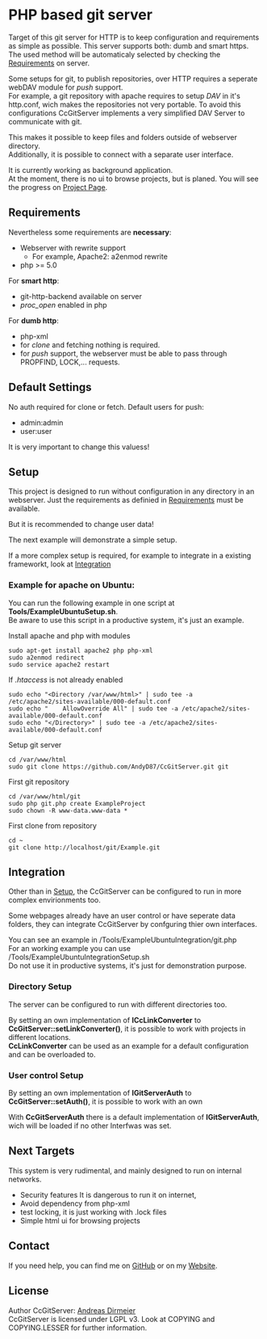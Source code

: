 # PHP based git server

Target of this git server for HTTP is to keep configuration and requirements as simple as possible.
This server supports both: dumb and smart https. The used method will be automaticaly selected by checking
the [Requirements](.#Requirements) on server.

Some setups for git, to publish repositories, over HTTP requires a seperate webDAV module for *push* support.  
For example, a git repository with apache requires to setup *DAV* in it's http.conf, wich makes the repositories not very portable.
To avoid this configurations CcGitServer implements a very simplified DAV Server to communicate with git.

This makes it possible to keep files and folders outside of webserver directory.  
Additionally, it is possible to connect with a separate user interface. 

It is currently working as background application.  
At the moment, there is no ui to browse projects, but is planed. You will see the progress on [Project Page](https://coolcow.de/projects/CcGitServer).

## Requirements

Nevertheless some requirements are **necessary**:
- Webserver with rewrite support
     - For example, Apache2: a2enmod rewrite
- php >= 5.0

For **smart http**:
 - git-http-backend available on server
 - *proc_open* enabled in php
 
For **dumb http**:
 - php-xml
 - for *clone* and fetching nothing is required.
 - for *push* support, the webserver must be able to pass through PROPFIND, LOCK,... requests. 

## Default Settings

No auth required for clone or fetch.
Default users for push:
 - admin:admin
 - user:user
 
It is very important to change this valuess!
 
## Setup

This project is designed to run without configuration in any directory in an webserver. Just the requirements as definied in [Requirements](.#Requirements) must be available.

But it is recommended to change user data!

The next example will demonstrate a simple setup.

If a more complex setup is required, for example to integrate in a existing frameworkt, look at [Integration](.#Integration)

### Example for apache on Ubuntu:

You can run the following example in one script at **Tools/ExampleUbuntuSetup.sh**.  
Be aware to use this script in a productive system, it's just an example.

Install apache and php with modules

    sudo apt-get install apache2 php php-xml
    sudo a2enmod redirect
    sudo service apache2 restart

If *.htaccess* is not already enabled

    sudo echo "<Directory /var/www/html>" | sudo tee -a /etc/apache2/sites-available/000-default.conf
    sudo echo "    AllowOverride All" | sudo tee -a /etc/apache2/sites-available/000-default.conf
    sudo echo "</Directory>" | sudo tee -a /etc/apache2/sites-available/000-default.conf

Setup git server 

    cd /var/www/html
    sudo git clone https://github.com/AndyD87/CcGitServer.git git

First git repository

    cd /var/www/html/git
    sudo php git.php create ExampleProject
    sudo chown -R www-data.www-data *

First clone from repository

    cd ~
    git clone http://localhost/git/Example.git

## Integration

Other than in [Setup](.#Setup), the CcGitServer can be configured to run in more complex envirionments too.  

Some webpages already have an user control or have seperate data folders, they can integrate CcGitServer by confguring thier own interfaces.

You can see an example in /Tools/ExampleUbuntuIntegration/git.php   
For an working example you can use /Tools/ExampleUbuntuIntegrationSetup.sh  
Do not use it in productive systems, it's just for demonstration purpose.

### Directory Setup

The server can be configured to run with different directories too.

By setting an own implementation of **ICcLinkConverter** to **CcGitServer::setLinkConverter()**, it is possible to work with projects in different locations.  
**CcLinkConverter** can be used as an example for a default configuration and can be overloaded to.

### User control Setup

By setting an own implementation of **IGitServerAuth** to **CcGitServer::setAuth()**, it is possible to work with an own 

With **CcGitServerAuth** there is a default implementation of **IGitServerAuth**, wich will be loaded if no other Interfwas was set.
 
## Next Targets

This system is very rudimental, and mainly designed to run on internal networks.

- Security features
    It is dangerous to run it on internet,
- Avoid dependency from php-xml
- test locking, it is just working with .lock files
- Simple html ui for browsing projects

## Contact

If you need help, you can find me on [GitHub](https://github.com/AndyD87) or on my [Website](https://adirmeier.de).

## License

Author CcGitServer: [Andreas Dirmeier](http://adirmeier.de)  
CcGitServer is licensed under LGPL v3. Look at COPYING and COPYING.LESSER for further information.
